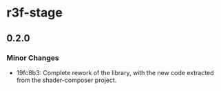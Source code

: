 # r3f-stage

## 0.2.0

### Minor Changes

- 19fc8b3: Complete rework of the library, with the new code extracted from the shader-composer project.
